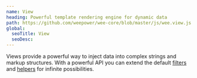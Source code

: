 ```yaml
---
name: View
heading: Powerful template rendering engine for dynamic data
path: https://github.com/weepower/wee-core/blob/master/js/wee.view.js
global:
  seoTitle: View
  seoDesc:
---
```


Views provide a powerful way to inject data into complex strings and markup structures. With a powerful API you can extend the default [filters](#filters) and [helpers](#helpers) for infinite possibilities.